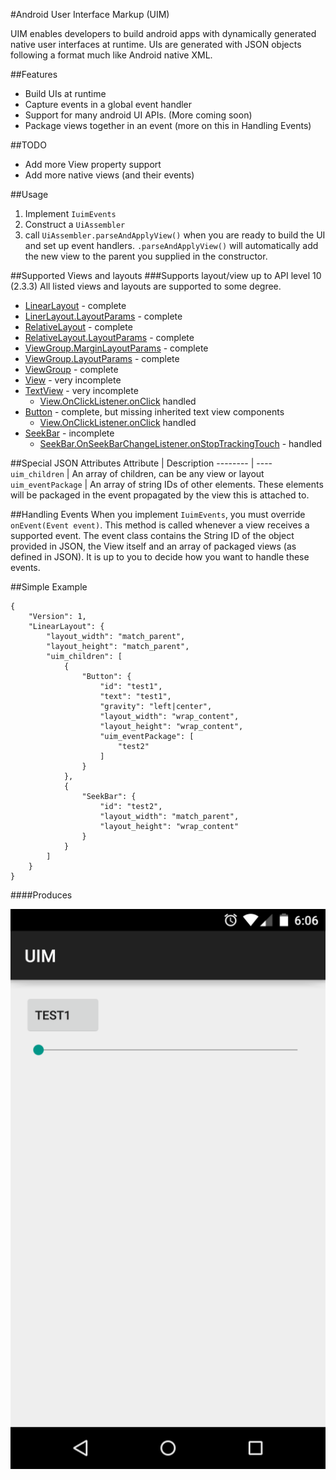 #Android User Interface Markup (UIM)

UIM enables developers to build android apps with dynamically generated native user interfaces at runtime. UIs are generated with JSON objects following a format much like Android native XML.


##Features
 - Build UIs at runtime
 - Capture events in a global event handler
 - Support for many android UI APIs. (More coming soon)
 - Package views together in an event (more on this in Handling Events)

##TODO
 - Add more View property support
 - Add more native views (and their events)

##Usage
 1. Implement `IuimEvents`
 2. Construct a `UiAssembler`
 3. call `UiAssembler.parseAndApplyView()` when you are ready to build the UI and set up event handlers. `.parseAndApplyView()` will automatically add the new view to the parent you supplied in the constructor. 
 
##Supported Views and layouts
###Supports layout/view up to API level 10 (2.3.3)
All listed views and layouts are supported to some degree. 
 - [LinearLayout](http://developer.android.com/reference/android/widget/LinearLayout.html) - complete
 - [LinerLayout.LayoutParams](http://developer.android.com/reference/android/widget/LinearLayout.LayoutParams.html) - complete
 - [RelativeLayout](http://developer.android.com/reference/android/widget/RelativeLayout.html) - complete
 - [RelativeLayout.LayoutParams](http://developer.android.com/reference/android/widget/RelativeLayout.LayoutParams.html) - complete
 - [ViewGroup.MarginLayoutParams](http://developer.android.com/reference/android/view/ViewGroup.MarginLayoutParams.html) - complete
 - [ViewGroup.LayoutParams](http://developer.android.com/reference/android/view/ViewGroup.LayoutParams.html) - complete
 - [ViewGroup](http://developer.android.com/reference/android/view/ViewGroup.LayoutParams.html) - complete
 - [View](http://developer.android.com/reference/android/view/View.html) - very incomplete
 - [TextView](http://developer.android.com/reference/android/widget/TextView.html) - very incomplete
    - [View.OnClickListener.onClick](http://developer.android.com/reference/android/view/View.OnClickListener.html#onClick(android.view.View)) handled
 - [Button](http://developer.android.com/reference/android/widget/Button.html) - complete, but missing inherited text view components
    - [View.OnClickListener.onClick](http://developer.android.com/reference/android/view/View.OnClickListener.html#onClick(android.view.View)) handled
 - [SeekBar](http://developer.android.com/reference/android/widget/SeekBar.html) - incomplete
    - [SeekBar.OnSeekBarChangeListener.onStopTrackingTouch](http://developer.android.com/reference/android/widget/SeekBar.OnSeekBarChangeListener.html#onStopTrackingTouch(android.widget.SeekBar)) - handled

##Special JSON Attributes
Attribute            |     Description
--------            |     ----
`uim_children`      | An array of children, can be any view or layout
`uim_eventPackage`  | An array of string IDs of other elements. These elements will be packaged in the event propagated by the view this is attached to. 

##Handling Events
When you implement `IuimEvents`, you must override `onEvent(Event event)`.
This method is called whenever a view receives a supported event. The event class contains the String ID of the object provided in JSON, the View itself and an array of packaged views (as defined in JSON). It is up to you to decide how you want to handle these events. 

##Simple Example

    {
        "Version": 1,
        "LinearLayout": {
            "layout_width": "match_parent",
            "layout_height": "match_parent",
            "uim_children": [ 
                { 
                    "Button": {
                        "id": "test1",
                        "text": "test1",
                        "gravity": "left|center",
                        "layout_width": "wrap_content",
                        "layout_height": "wrap_content",
                        "uim_eventPackage": [
                            "test2"
                        ]
                    }
                },
                {
                    "SeekBar": {
                        "id": "test2",
                        "layout_width": "match_parent",
                        "layout_height": "wrap_content"
                    }
                }
            ]
        }
    }

####Produces

![Example](screenshots/example1.png)

